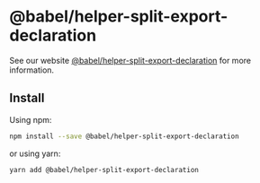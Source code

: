 # @babel/helper-split-export-declaration

> 

See our website [@babel/helper-split-export-declaration](https://babeljs.io/docs/babel-helper-split-export-declaration) for more information.

## Install

Using npm:

```sh
npm install --save @babel/helper-split-export-declaration
```

or using yarn:

```sh
yarn add @babel/helper-split-export-declaration
```
